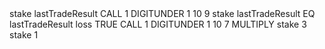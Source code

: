<xml xmlns="https://developers.google.com/blockly/xml">
  <variables>
    <variable type="" id="gX!qt],R*YC4Q_Q1k.MJ">stake</variable>
    <variable type="" id="Bm]H;F5p^gxqx1h2G+Sn">lastTradeResult</variable>
  </variables>
  <block type="trade" id="^+RyZC9NJY1L*7HcX56v" x="12" y="12">
    <field name="TRADE_TYPE">CALL</field>
    <field name="DURATION">1</field>
    <field name="CONTRACT_TYPE">DIGITUNDER</field>
    <value name="DURATION_VALUE">
      <block type="math_number" id="bh%:lGh9Ao3Sx[aiJCMz">
        <field name="NUM">1</field>
      </block>
    </value>
    <value name="PAYOUT">
      <block type="math_number" id="x-cB+Y5K0DR=K#-nM=TF">
        <field name="NUM">10</field>
      </block>
    </value>
    <value name="BARRIER">
      <block type="math_number" id="yD_-d|A-XtX.}c~Z6Atp">
        <field name="NUM">9</field>
      </block>
    </value>
    <value name="AMOUNT">
      <block type="variables_get" id="nY=;7U,,t8oz2[09FzH=">
        <field name="VAR" id="gX!qt],R*YC4Q_Q1k.MJ">stake</field>
      </block>
    </value>
  </block>
  <block type="on_finish" id="HSuRU2i6,+zJV@F1gD*b" x="12" y="112">
    <value name="BOT_FINISHED">
      <block type="variables_set" id="Y?@@Ba#LaBIlp,3dC[pe">
        <field name="VAR" id="Bm]H;F5p^gxqx1h2G+Sn">lastTradeResult</field>
        <value name="VALUE">
          <block type="check_result" id="6Yh^:4;Vp%[CxRgyb1%S"></block>
        </value>
      </block>
    </value>
    <next>
      <block type="controls_if" id="J59-RW0^QmJZrxl{q,Z2">
        <value name="IF0">
          <block type="logic_compare" id="84pFvH_[HmrN_0m.d1Pd">
            <field name="OP">EQ</field>
            <value name="A">
              <block type="variables_get" id=")a9h]Z;4Ug5J:L^kgRH|">
                <field name="VAR" id="Bm]H;F5p^gxqx1h2G+Sn">lastTradeResult</field>
              </block>
            </value>
            <value name="B">
              <block type="text" id="G]aCLcG:-/FyJqP:?exk">
                <field name="TEXT">loss</field>
              </block>
            </value>
          </block>
        </value>
        <statement name="DO0">
          <block type="controls_if" id="WQtUMgpW^kM5H.Z5XODl">
            <value name="IF0">
              <block type="logic_boolean" id="pzC,{_J{?SJ!.]!u=~UV">
                <field name="BOOL">TRUE</field>
              </block>
            </value>
            <statement name="DO0">
              <block type="trade" id="S9gfMAIXyQq^%kzT9Tw-">
                <field name="TRADE_TYPE">CALL</field>
                <field name="DURATION">1</field>
                <field name="CONTRACT_TYPE">DIGITUNDER</field>
                <value name="DURATION_VALUE">
                  <block type="math_number" id="5*Ztck[m$9P_:o.6U,ls">
                    <field name="NUM">1</field>
                  </block>
                </value>
                <value name="PAYOUT">
                  <block type="math_number" id="p]GZ}6a_9jI,5Mgm=w*4">
                    <field name="NUM">10</field>
                  </block>
                </value>
                <value name="BARRIER">
                  <block type="math_number" id="5sHPHVJ}0`^:hhyL%.9y">
                    <field name="NUM">7</field>
                  </block>
                </value>
                <value name="AMOUNT">
                  <block type="math_arithmetic" id="41yx4HLQY0R?I@ajA]eA">
                    <field name="OP">MULTIPLY</field>
                    <value name="A">
                      <block type="variables_get" id="m9.NB{F[EDKc{yOd4EoI">
                        <field name="VAR" id="gX!qt],R*YC4Q_Q1k.MJ">stake</field>
                      </block>
                    </value>
                    <value name="B">
                      <block type="math_number" id="^}+ZOoR+qQDTiyZ0-Q*~">
                        <field name="NUM">3</field>
                      </block>
                    </value>
                  </block>
                </value>
              </block>
            </statement>
          </block>
        </statement>
      </block>
    </next>
  </block>
  <block type="variables_set" id="Z3%Q-1kP9hsfCboIo2Dt" x="12" y="312">
    <field name="VAR" id="gX!qt],R*YC4Q_Q1k.MJ">stake</field>
    <value name="VALUE">
      <block type="math_number" id="NStxS69]=;OUgE*26QfS">
        <field name="NUM">1</field>
      </block>
    </value>
  </block>
</xml>
